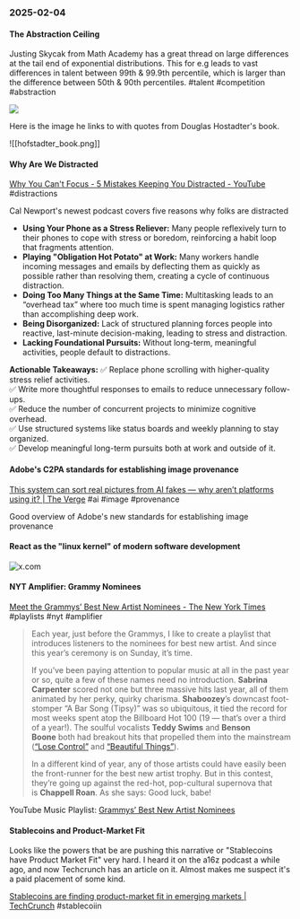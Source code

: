 ### 2025-02-04
#### The Abstraction Ceiling
Justing Skycak from Math Academy has a great thread on large differences at the tail end of exponential distributions. This for e.g leads to vast differences in talent between 99th & 99.9th percentile, which is larger than the difference between 50th & 90th percentiles. #talent #competition #abstraction

![](https://x.com/justinskycak/status/1886111134161481931)

Here is the image he links to with quotes from Douglas Hostadter's book.

![[hofstadter_book.png]]

#### Why Are We Distracted
[Why You Can't Focus - 5 Mistakes Keeping You Distracted - YouTube](https://www.youtube.com/watch?v=fjQ4ZPOCYEI) #distractions

Cal Newport's newest podcast covers five reasons why folks are distracted

- **Using Your Phone as a Stress Reliever:** Many people reflexively turn to their phones to cope with stress or boredom, reinforcing a habit loop that fragments attention.
- **Playing "Obligation Hot Potato" at Work:** Many workers handle incoming messages and emails by deflecting them as quickly as possible rather than resolving them, creating a cycle of continuous distraction.
- **Doing Too Many Things at the Same Time:** Multitasking leads to an “overhead tax” where too much time is spent managing logistics rather than accomplishing deep work.
- **Being Disorganized:** Lack of structured planning forces people into reactive, last-minute decision-making, leading to stress and distraction.
- **Lacking Foundational Pursuits:** Without long-term, meaningful activities, people default to distractions.

**Actionable Takeaways:**
✅ Replace phone scrolling with higher-quality stress relief activities.  
✅ Write more thoughtful responses to emails to reduce unnecessary follow-ups.  
✅ Reduce the number of concurrent projects to minimize cognitive overhead.  
✅ Use structured systems like status boards and weekly planning to stay organized.  
✅ Develop meaningful long-term pursuits both at work and outside of it.

#### Adobe's C2PA standards for establishing image provenance
[This system can sort real pictures from AI fakes — why aren’t platforms using it? | The Verge](https://www.theverge.com/2024/8/21/24223932/c2pa-standard-verify-ai-generated-images-content-credentials) #ai #image #provenance

Good overview of Adobe's new standards for establishing image provenance

#### React as the "linux kernel" of modern software development

![x.com](https://x.com/rauchg/status/1883157691964510607)

#### NYT Amplifier: Grammy Nominees
[Meet the Grammys’ Best New Artist Nominees - The New York Times](https://www.nytimes.com/2025/01/31/arts/music/amplifier-newsletter-grammys-best-new-artist.html) #playlists #nyt #amplifier

> Each year, just before the Grammys, I like to create a playlist that introduces listeners to the nominees for best new artist. And since this year’s ceremony is on Sunday, it’s time.
> 
> If you’ve been paying attention to popular music at all in the past year or so, quite a few of these names need no introduction. **Sabrina Carpenter** scored not one but three massive hits last year, all of them animated by her perky, quirky charisma. **Shaboozey**’s downcast foot-stomper “A Bar Song (Tipsy)” was so ubiquitous, it tied the record for most weeks spent atop the Billboard Hot 100 (19 — that’s over a third of a year!). The soulful vocalists **Teddy Swims** and **Benson Boone** both had breakout hits that propelled them into the mainstream ([“Lose Control”](https://www.youtube.com/watch?v=LweyzRnEzOE) and [“Beautiful Things”](https://www.youtube.com/watch?v=Oa_RSwwpPaA)).
> 
> In a different kind of year, any of those artists could have easily been the front-runner for the best new artist trophy. But in this contest, they’re going up against the red-hot, pop-cultural supernova that is **Chappell Roan**. As she says: Good luck, babe!

YouTube Music Playlist: [Grammys’ Best New Artist Nominees](https://music.youtube.com/playlist?list=PLu_RmAJBNiILTBsg5iJQ_klWq_qOx7b5Z&si=mplH5hlUizoxBWWC)

#### Stablecoins and Product-Market Fit
Looks like the powers that be are pushing this narrative or "Stablecoins have Product Market Fit" very hard. I heard it on the a16z podcast a while ago, and now Techcrunch has an article on it. Almost makes me suspect it's a paid placement of some kind.

[Stablecoins are finding product-market fit in emerging markets | TechCrunch](https://techcrunch.com/2025/01/31/stablecoins-are-finding-product-market-fit-in-emerging-markets) #stablecoiin 